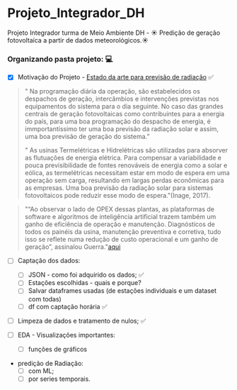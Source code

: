 # Projeto_Integrador_DH
Projeto Integrador  turma de Meio Ambiente DH - ☀️ Predição de geração fotovoltaíca a partir de dados meteorológicos.:sunny:


### Organizando pasta projeto: 💻

- [x] Motivação do Projeto - [Estado da arte para previsão de radiação](https://anaiscbens.emnuvens.com.br/cbens/article/download/751/751) :white_check_mark:
        
> " Na programação diária da operação, são estabelecidos os despachos de geração, intercâmbios e intervenções previstas nos equipamentos do sistema para o dia seguinte. No caso das grandes centrais de geração fotovoltaicas como contribuintes para a energia do país, para uma boa programação do despacho de energia, é immportantíssimo ter uma boa previsão da radiação solar e assim, uma boa previsão de geração do sistema.”
>
> " As usinas Termelétricas e Hidrelétricas são utilizadas para absorver as flutuações de energia elétrica. Para compensar a variabilidade e pouca previsibilidade de fontes renováveis de energia como a solar e eólica, as termelétricas necessitam estar em modo de espera em uma operação sem carga, resultando em largas perdas econômicas para as empresas. Uma boa previsão da radiação solar para sistemas fotovoltaicos pode reduzir esse modo de espera."(Inage, 2017).

> "“Ao observar o lado de OPEX dessas plantas, as plataformas de software e algoritmos de inteligência artificial trazem também um ganho de eficiência de operação e manutenção. Diagnósticos de todos os painéis da usina, manutenção preventiva e corretiva, tudo isso se reflete numa redução de custo operacional e um ganho de geração”, assinalou Guerra."[aqui](https://www.itpindustrial.com.br/blog/artigo/energia-solar-inteligencia-artificial-sera-fator-diferencial-na-competitividade-de-projetos)

- [ ] Captação dos dados:
    - [ ] JSON - como foi adquirido os dados; ✅
    - [ ] Estações escolhidas - quais e porque?
    - [ ] Salvar dataframes usadas (de estações individuais e um dataset com todas) 
    - [ ] df com captação horária ✅
 
- [ ] Limpeza de dados e tratamento de nulos; ✅
    
- [ ] EDA - Visualizações importantes:
        
    - [ ] funções de gráficos 

- predição de Radiação:
  - [ ]  com ML;
  - [ ]  por series temporais.
